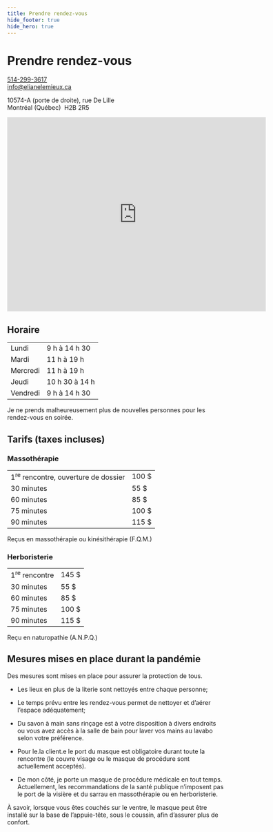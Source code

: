 ```yaml
---
title: Prendre rendez-vous
hide_footer: true
hide_hero: true
---
```


# Prendre rendez-vous

<p>
<a href="tel:514-299-3617"><i class="fas fa-phone-alt"></i> 514-299-3617</a><br>
<a href="mailto:info@elianelemieux.ca"><i class="fas fa-envelope"></i> info@elianelemieux.ca</a>
</p>
<p>
10574-A (porte de droite), rue De Lille<br>
Montréal (Québec)  H2B 2R5
</p>
<iframe src="https://www.google.com/maps/embed?pb=!1m18!1m12!1m3!1d2077.733928162563!2d-73.65250587919157!3d45.57580869590193!2m3!1f0!2f0!3f0!3m2!1i1024!2i768!4f13.1!3m3!1m2!1s0x4cc91f4f7a9d7331%3A0x3ecd0ec5f047589b!2s10574%20Rue%20de%20Lille%2C%20Montr%C3%A9al%2C%20QC%20H2B%202R5!5e0!3m2!1sen!2sca!4v1613080846052!5m2!1sen!2sca" width="600" height="450" frameborder="0" style="border:0;" allowfullscreen="" aria-hidden="false" tabindex="0"></iframe>

## Horaire

<table class="table is-striped">
<tr>
<td>Lundi</td>
<td>9 h à 14 h 30</td>
</tr>
<tr>
<td>Mardi</td>
<td>11 h à 19 h</td>
</tr>
<tr>
<td>Mercredi</td>
<td>11 h à 19 h</td>
</tr>
<tr>
<td>Jeudi</td>
<td>10 h 30 à 14 h</td>
</tr>
<tr>
<td>Vendredi</td>
<td>9 h à 14 h 30</td>
</tr>
</table>

Je ne prends malheureusement plus de nouvelles personnes pour les rendez-vous en soirée.

## Tarifs (taxes incluses)

### Massothérapie

<table class="table is-striped">
<tr>
<td>1<sup>re</sup> rencontre, ouverture de dossier</td>
<td>100 $</td>
</tr>
<tr>
<td>30 minutes</td>
<td>55 $</td>
</tr>
<tr>
<td>60 minutes</td>
<td>85 $</td>
</tr>
<tr>
<td>75 minutes</td>
<td>100 $</td>
</tr>
<tr>
<td>90 minutes</td>
<td>115 $</td>
</tr>
</table>

Reçus en massothérapie ou kinésithérapie (F.Q.M.)

### Herboristerie
<table class="table is-striped">
<tr>
<td>1<sup>re</sup> rencontre</td>
<td>145 $</td>
</tr>
<tr>
<td>30 minutes</td>
<td>55 $</td>
</tr>
<tr>
<td>60 minutes</td>
<td>85 $</td>
</tr>
<tr>
<td>75 minutes</td>
<td>100 $</td>
</tr>
<tr>
<td>90 minutes</td>
<td>115 $</td>
</tr>
</table>

Reçu en naturopathie (A.N.P.Q.)

## Mesures mises en place durant la pandémie

Des mesures sont mises en place pour assurer la protection de tous.

* Les lieux en plus de la literie sont nettoyés entre chaque personne;

* Le temps prévu entre les rendez-vous permet de nettoyer et d’aérer l’espace adéquatement;

* Du savon à main sans rinçage est à votre disposition à divers endroits  ou vous avez accès à la salle de bain pour laver vos mains au lavabo selon votre préférence.

* Pour le.la client.e le port du masque est obligatoire durant toute la rencontre (le couvre visage ou le masque de procédure sont actuellement acceptés).

* De mon côté, je porte un masque de procédure médicale en tout temps. Actuellement, les recommandations de la santé publique n’imposent pas le port de la visière et du sarrau en massothérapie ou en herboristerie.

À savoir, lorsque vous êtes couchés sur le ventre, le masque peut être installé sur la base de l’appuie-tête, sous le coussin, afin d’assurer plus de confort.